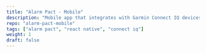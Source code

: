 ```yaml
---
title: "Alarm Pact - Mobile"
description: "Mobile app that integrates with Garmin Connect IQ devices to bring insistence to silent alarms"
repo: "alarm-pact-mobile"
tags: ["alarm pact", "react native", "connect iq"]
weight: 1
draft: false
---
```


